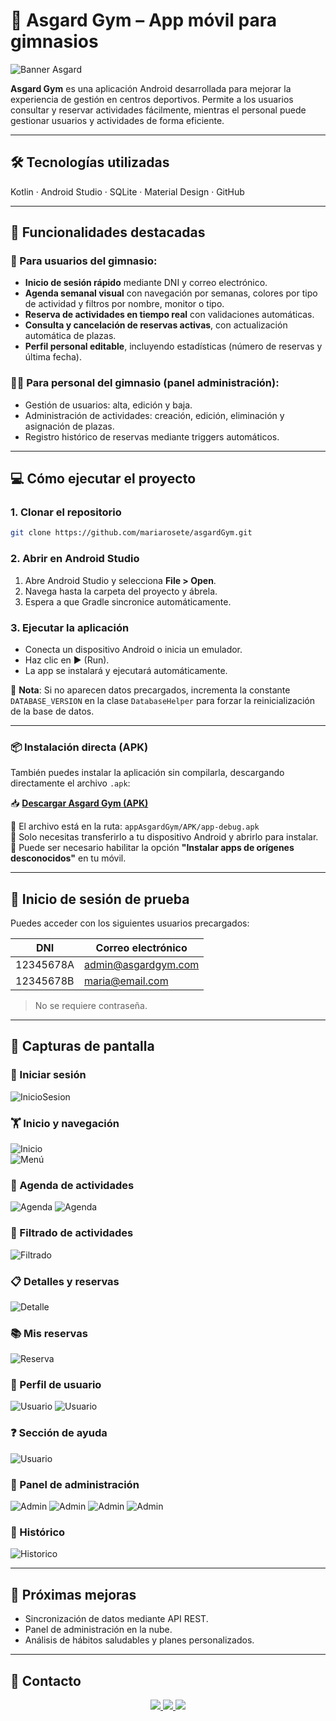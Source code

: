 # 📱 Asgard Gym – App móvil para gimnasios

![Banner Asgard](https://github.com/mariarosete/asgardGym/blob/main/bannerAsgard.png?raw=true)

**Asgard Gym** es una aplicación Android desarrollada para mejorar la experiencia de gestión en centros deportivos. Permite a los usuarios consultar y reservar actividades fácilmente, mientras el personal puede gestionar usuarios y actividades de forma eficiente.

---

## 🛠 Tecnologías utilizadas

Kotlin · Android Studio · SQLite · Material Design · GitHub

---

## 🚀 Funcionalidades destacadas

### 👤 Para usuarios del gimnasio:

- **Inicio de sesión rápido** mediante DNI y correo electrónico.
- **Agenda semanal visual** con navegación por semanas, colores por tipo de actividad y filtros por nombre, monitor o tipo.
- **Reserva de actividades en tiempo real** con validaciones automáticas.
- **Consulta y cancelación de reservas activas**, con actualización automática de plazas.
- **Perfil personal editable**, incluyendo estadísticas (número de reservas y última fecha).

### 🧑‍💼 Para personal del gimnasio (panel administración):

- Gestión de usuarios: alta, edición y baja.
- Administración de actividades: creación, edición, eliminación y asignación de plazas.
- Registro histórico de reservas mediante triggers automáticos.

---

## 💻 Cómo ejecutar el proyecto

### 1. Clonar el repositorio

```bash
git clone https://github.com/mariarosete/asgardGym.git
```

### 2. Abrir en Android Studio

1. Abre Android Studio y selecciona **File > Open**.
2. Navega hasta la carpeta del proyecto y ábrela.
3. Espera a que Gradle sincronice automáticamente.

### 3. Ejecutar la aplicación

- Conecta un dispositivo Android o inicia un emulador.
- Haz clic en ▶️ (Run).
- La app se instalará y ejecutará automáticamente.

📌 **Nota**: Si no aparecen datos precargados, incrementa la constante `DATABASE_VERSION` en la clase `DatabaseHelper` para forzar la reinicialización de la base de datos.

---
### 📦 Instalación directa (APK)

También puedes instalar la aplicación sin compilarla, descargando directamente el archivo `.apk`:

📥 **[Descargar Asgard Gym (APK)](https://github.com/mariarosete/asgardGym/raw/main/appAsgardGym/APK/app-debug.apk)**

🔸 El archivo está en la ruta: `appAsgardGym/APK/app-debug.apk`  
🔸 Solo necesitas transferirlo a tu dispositivo Android y abrirlo para instalar.  
🔸 Puede ser necesario habilitar la opción **"Instalar apps de orígenes desconocidos"** en tu móvil.

---

## 🔐 Inicio de sesión de prueba

Puedes acceder con los siguientes usuarios precargados:

| DNI         | Correo electrónico         |
|-------------|----------------------------|
| 12345678A   | admin@asgardgym.com        |
| 12345678B   | maria@email.com            |

> No se requiere contraseña.

---

## 📸 Capturas de pantalla

### 🔐 Iniciar sesión
![InicioSesion](https://github.com/mariarosete/asgardGym/blob/main/screenshots/Login.png?raw=true)  

### 🏋️ Inicio y navegación
![Inicio](https://github.com/mariarosete/asgardGym/blob/main/screenshots/Pantalla_Principal.png?raw=true)  
![Menú](https://github.com/mariarosete/asgardGym/blob/main/screenshots/Menu.png?raw=true)

### 📅 Agenda de actividades  
![Agenda](https://github.com/mariarosete/asgardGym/blob/main/screenshots/Agenda.png?raw=true)
![Agenda](https://github.com/mariarosete/asgardGym/blob/main/screenshots/Agenda_Actividades.png?raw=true)

### 🔎 Filtrado de actividades
![Filtrado](https://github.com/mariarosete/asgardGym/blob/main/screenshots/Filtro.png?raw=true)

### 📋 Detalles y reservas  
![Detalle](https://github.com/mariarosete/asgardGym/blob/main/screenshots/DEtalles.png?raw=true)  

### 📚 Mis reservas  
![Reserva](https://github.com/mariarosete/asgardGym/blob/main/screenshots/Reservas.png?raw=true)

### 👤 Perfil de usuario
![Usuario](https://github.com/mariarosete/asgardGym/blob/main/screenshots/Usuario.png?raw=true)
![Usuario](https://github.com/mariarosete/asgardGym/blob/main/screenshots/Detalles_Usuario.png?raw=true)

### ❓ Sección de ayuda
![Usuario](https://github.com/mariarosete/asgardGym/blob/main/screenshots/Ayuda.png?raw=true)

### 👤 Panel de administración 
![Admin](https://github.com/mariarosete/asgardGym/blob/main/screenshots/Panel_Admin.png?raw=true)
![Admin](https://github.com/mariarosete/asgardGym/blob/main/screenshots/Crud_Actividades.png?raw=true)
![Admin](https://github.com/mariarosete/asgardGym/blob/main/screenshots/Actividad.png?raw=true)
![Admin](https://github.com/mariarosete/asgardGym/blob/main/screenshots/Crear_Usuario.png?raw=true)

### 📜 Histórico
![Historico](https://github.com/mariarosete/asgardGym/blob/main/screenshots/Historico.png?raw=true)

---

## 🔮 Próximas mejoras

- Sincronización de datos mediante API REST.
- Panel de administración en la nube.
- Análisis de hábitos saludables y planes personalizados.

---

## 📩 Contacto

<p align="center">
  <a href="mailto:marlarosete89@gmail.com">
    <img src="https://img.shields.io/badge/Gmail-D14836?style=for-the-badge&logo=gmail&logoColor=white" />
  </a>
  <a href="https://linkedin.com/in/mariarosetesuarez">
    <img src="https://img.shields.io/badge/LinkedIn-0077B5?style=for-the-badge&logo=linkedin&logoColor=white" />
  </a>
  <a href="https://github.com/mariarosete">
    <img src="https://img.shields.io/badge/GitHub-100000?style=for-the-badge&logo=github&logoColor=white" />
  </a>
</p>
